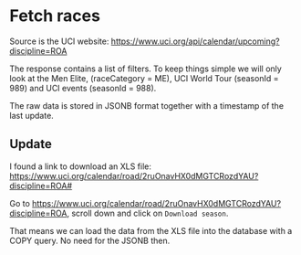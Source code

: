 # Fetch races

Source is the UCI website: https://www.uci.org/api/calendar/upcoming?discipline=ROA

The response contains a list of filters. To keep things simple we will only look at the Men Elite, (raceCategory = ME), UCI World Tour (seasonId = 989) and UCI events (seasonId = 988).

The raw data is stored in JSONB format together with a timestamp of the last update.

## Update

I found a link to download an XLS file: https://www.uci.org/calendar/road/2ruOnavHX0dMGTCRozdYAU?discipline=ROA#

Go to https://www.uci.org/calendar/road/2ruOnavHX0dMGTCRozdYAU?discipline=ROA, scroll down and click on `Download season`.

That means we can load the data from the XLS file into the database with a COPY query. No need for the JSONB then.